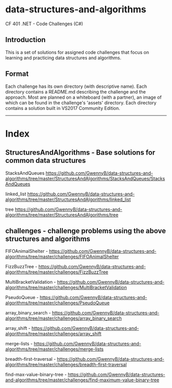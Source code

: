 # data-structures-and-algorithms
CF 401 .NET - Code Challenges (C#)

## Introduction
This is a set of solutions for assigned code challenges that focus on learning and practicing data structures and algorithms.

## Format
Each challenge has its own directory (with descriptive name). Each directory contains a README.md describing the challenge and the approach. Most are planned on a whiteboard (with a partner), an image of which can be found in the challenge's 'assets' directory. Each directory contains a solution built in VS2017 Community Edition.


----------------------------------------------------------------------------------------------------------------


# Index

## StructuresAndAlgorithms - Base solutions for common data structures

 StacksAndQueues
    https://github.com/GwennyB/data-structures-and-algorithms/tree/master/StructuresAndAlgorithms/StacksAndQueues/StacksAndQueues

 linked_list
    https://github.com/GwennyB/data-structures-and-algorithms/tree/master/StructuresAndAlgorithms/linked_list

 tree
    https://github.com/GwennyB/data-structures-and-algorithms/tree/master/StructuresAndAlgorithms/tree


## challenges - challenge problems using the above structures and algorithms

  FIFOAnimalShelter - 
    https://github.com/GwennyB/data-structures-and-algorithms/tree/master/challenges/FIFOAnimalShelter
  
  FizzBuzzTree - 
    https://github.com/GwennyB/data-structures-and-algorithms/tree/master/challenges/FizzBuzzTree
    
  MultiBracketValidation - 
    https://github.com/GwennyB/data-structures-and-algorithms/tree/master/challenges/MultiBracketValidation
  
  PseudoQueue - 
    https://github.com/GwennyB/data-structures-and-algorithms/tree/master/challenges/PseudoQueue
  
  array_binary_search - 
    https://github.com/GwennyB/data-structures-and-algorithms/tree/master/challenges/array_binary_search
  
  array_shift - 
    https://github.com/GwennyB/data-structures-and-algorithms/tree/master/challenges/array_shift
  
  merge-lists - 
    https://github.com/GwennyB/data-structures-and-algorithms/tree/master/challenges/merge-lists
    
  breadth-first-traversal - 
    https://github.com/GwennyB/data-structures-and-algorithms/tree/master/challenges/breadth-first-traversal
    
  find-max-value-binary-tree -
    https://github.com/GwennyB/data-structures-and-algorithms/tree/master/challenges/find-maximum-value-binary-tree
